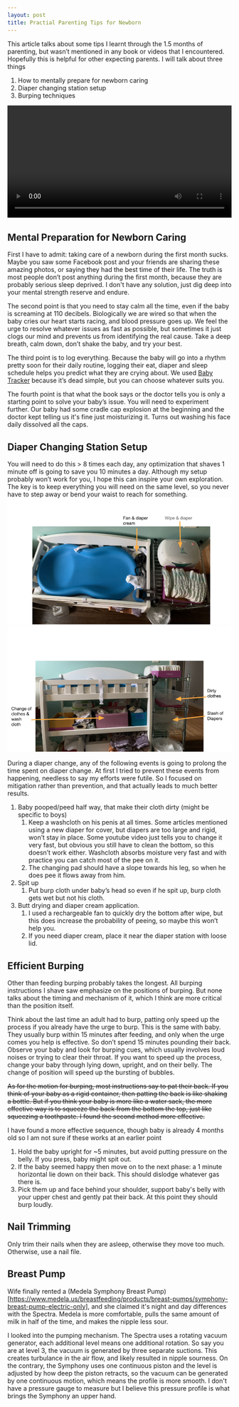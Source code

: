 ```yaml
---
layout: post
title: Practial Parenting Tips for Newborn
---
```

This article talks about some tips I learnt through the 1.5 months of parenting, but wasn’t mentioned in any book or videos that I encountered. Hopefully this is helpful for other expecting parents. I will talk about three things
1. How to mentally prepare for newborn caring
2. Diaper changing station setup
3. Burping techniques 

<video controls="controls" width="100%">
  <source type="video/mp4" src="/content/images/2021/12/Img 5415-1.mp4"></source>
  <p>Your browser does not support the video element.</p>
</video>

## Mental Preparation for Newborn Caring


First I have to admit: taking care of a newborn during the first month sucks. Maybe you saw some Facebook post and your friends are sharing these amazing photos, or saying they had the best time of their life. The truth is most people don’t post anything during the first month, because they are probably serious sleep deprived. I don't have any solution, just dig deep into your mental strength reserve and endure.

The second point is that you need to stay calm all the time, even if the baby is screaming at 110 decibels. Biologically we are wired so that when the baby cries our heart starts racing, and blood pressure goes up. We feel the urge to resolve whatever issues as fast as possible, but sometimes it just clogs our mind and prevents us from identifying the real cause. Take a deep breath, calm down, don’t shake the baby, and try your best. 

The third point is to log everything. Because the baby will go into a rhythm pretty soon for their daily routine, logging their eat, diaper and sleep schedule helps you predict what they are crying about. We used [Baby Tracker](https://nighp.com/babytracker/) because it’s dead simple, but you can choose whatever suits you. 

The fourth point is that what the book says or the doctor tells you is only a starting point to solve your baby’s issue. You will need to experiment further. Our baby had some cradle cap explosion at the beginning and the doctor kept telling us it's fine just moisturizing it. Turns out washing his face daily dissolved all the caps. 


## Diaper Changing Station Setup

You will need to do this > 8 times each day, any optimization that shaves 1 minute off is going to save you 10 minutes a day. Although my setup probably won’t work for you, I hope this can inspire your own exploration. The key is to keep everything you will need on the same level, so you never have to step away or bend your waist to reach for something. 
![](/content/images/2021/12/101.png)
![](/content/images/2021/12/102.png)

During a diaper change, any of the following events is going to prolong the time spent on diaper change. At first I tried to prevent these events from happening, needless to say my efforts were futile. So I focused on mitigation rather than prevention, and that actually leads to much better results. 

1. Baby pooped/peed half way, that make their cloth dirty (might be specific to boys)
    1. Keep a washcloth on his penis at all times. Some articles mentioned using a new diaper for cover, but diapers are too large and rigid, won’t stay in place. Some youtube video just tells you to change it very fast, but obvious you still have to clean the bottom, so this doesn’t work either. Washcloth absorbs moisture very fast and with practice you can catch most of the pee on it. 
    2. The changing pad should have a slope towards his leg, so when he does pee it flows away from him. 
2. Spit up
    1. Put burp cloth under baby’s head so even if he spit up, burp cloth gets wet but not his cloth. 
3. Butt drying and diaper cream application. 
    1. I used a rechargeable fan to quickly dry the bottom after wipe, but this does increase the probability of peeing, so maybe this won’t help you. 
    2. If you need diaper cream, place it near the diaper station with loose lid. 

## Efficient Burping 
Other than feeding burping probably takes the longest. All burping instructions I shave saw emphasize on the positions of burping. But none talks about the timing and mechanism of it, which I think are more critical than the position itself. 

Think about the last time an adult had to burp, patting only speed up the process if you already have the urge to burp. This is the same with baby. They usually burp within 15 minutes after feeding, and only when the urge comes you help is effective. So don’t spend 15 minutes pounding their back. Observe your baby and look for burping cues, which usually involves loud noises or trying to clear their throat. If you want to speed up the process, change your baby through lying down, upright, and on their belly. The change of position will speed up the bursting of bubbles. 


~~As for the motion for burping, most instructions say to pat their back. If you think of your baby as a rigid container, then patting the back is like shaking a bottle. But if you think your baby is more like a water sack, the more effective way is to squeeze the back from the bottom the top, just like squeezing a toothpaste. I found the second method more effective.~~

I have found a more effective sequence, though baby is already 4 months old so I am not sure if these works at an earlier point
1. Hold the baby upright for ~5 minutes, but avoid putting pressure on the belly. If you press, baby might spit out. 
2. If the baby seemed happy then move on to the next phase: a 1 minute horizontal lie down on their back. This should dislodge whatever gas there is. 
3. Pick them up and face behind your shoulder, support baby's belly with your upper chest and gently pat their back. At this point they should burp loudly.  


## Nail Trimming
Only trim their nails when they are asleep, otherwise they move too much. Otherwise, use a nail file.

## Breast Pump
Wife finally rented a (Medela Symphony Breast Pump)[https://www.medela.us/breastfeeding/products/breast-pumps/symphony-breast-pump-electric-only], and she claimed it's night and day differences with the Spectra. Medela is more comfortable, pulls the same amount of milk in half of the time, and makes the nipple less sour. 

I looked into the pumping mechanism. The Spectra uses a rotating vacuum generator, each additional level means one additional rotation. So say you are at level 3, the vacuum is generated by three separate suctions. This creates turbulance in the air flow, and likely resulted in nipple sourness. On the contrary, the Symphony uses one continuous piston and the level is adjusted by how deep the piston retracts, so the vacuum can be generated by one continuous motion, which means the profile is more smooth. I don't have a pressure gauge to measure but I believe this pressure profile is what brings the Symphony an upper hand.